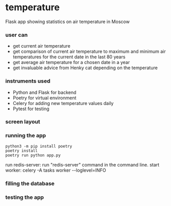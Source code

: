 # temperature
Flask app showing statistics on air temperature in Moscow

### user can
* get current air temperature
* get comparison of current air temperature to maximum and minimum
  air temperatures for the current date in the last 80 years
* get average air temperature for a chosen date in a year
* get invaluable advice from Henky cat depending on the temperature

### instruments used
* Python and Flask for backend
* Poetry for virtual environment
* Celery for adding new temperature values daily
* Pytest for testing

### screen layout


### running the app
```
python3 -m pip install poetry
poetry install
poetry run python app.py
```

run redis-server: run "redis-server" command in the command line.
start worker: celery -A tasks worker --loglevel=INFO

### filling the database


### testing the app

